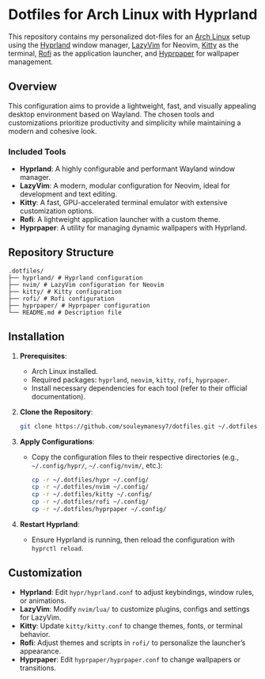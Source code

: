 # Dotfiles for Arch Linux with Hyprland

This repository contains my personalized dot-files for an [Arch Linux](https://wiki.archlinux.org) setup using the
[Hyprland](https://hyprland.org) window manager, [LazyVim](https://www.lazyvim.org) for Neovim, [Kitty](https://sw.kovidgoyal.net/kitty/) as the terminal, [Rofi](https://github.com/davatorium/rofi) as the application launcher, and [Hyprpaper](https://github.com/hyprwm/hyprpaper) for wallpaper management.

## Overview

This configuration aims to provide a lightweight, fast, and visually appealing desktop environment based on Wayland. The chosen tools and customizations prioritize productivity and simplicity while maintaining a modern and cohesive look.

### Included Tools

- **Hyprland**: A highly configurable and performant Wayland window manager.
- **LazyVim**: A modern, modular configuration for Neovim, ideal for development and text editing.
- **Kitty**: A fast, GPU-accelerated terminal emulator with extensive customization options.
- **Rofi**: A lightweight application launcher with a custom theme.
- **Hyprpaper**: A utility for managing dynamic wallpapers with Hyprland.

## Repository Structure

```
.dotfiles/
├── hyprland/ # Hyprland configuration
├── nvim/ # LazyVim configuration for Neovim
├── kitty/ # Kitty configuration
├── rofi/ # Rofi configuration
├── hyprpaper/ # Hyprpaper configuration
└── README.md # Description file
```

## Installation

1. **Prerequisites**:
   - Arch Linux installed.
   - Required packages: `hyprland`, `neovim`, `kitty`, `rofi`, `hyprpaper`.
   - Install necessary dependencies for each tool (refer to their official documentation).

2. **Clone the Repository**:

   ```bash
   git clone https://github.com/souleymanesy7/dotfiles.git ~/.dotfiles
   ```

3. **Apply Configurations**:
   - Copy the configuration files to their respective directories (e.g., `~/.config/hypr/`, `~/.config/nvim/`, etc.):

     ```bash
     cp -r ~/.dotfiles/hypr ~/.config/
     cp -r ~/.dotfiles/nvim ~/.config/
     cp -r ~/.dotfiles/kitty ~/.config/
     cp -r ~/.dotfiles/rofi ~/.config/
     cp -r ~/.dotfiles/hyprpaper ~/.config/
     ```

4. **Restart Hyprland**:
   - Ensure Hyprland is running, then reload the configuration with `hyprctl reload`.

## Customization

- **Hyprland**: Edit `hypr/hyprland.conf` to adjust keybindings, window rules, or animations.
- **LazyVim**: Modify `nvim/lua/` to customize plugins, configs and settings for LazyVim.
- **Kitty**: Update `kitty/kitty.conf` to change themes, fonts, or terminal behavior.
- **Rofi**: Adjust themes and scripts in `rofi/` to personalize the launcher’s appearance.
- **Hyprpaper**: Edit `hyprpaper/hyprpaper.conf` to change wallpapers or transitions.
